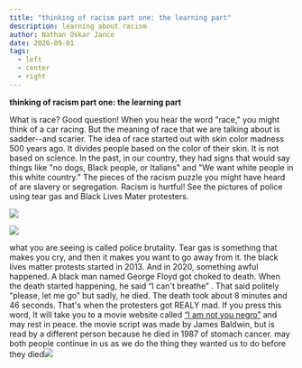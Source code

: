 ```yaml
---
title: "thinking of racism part one: the learning part"
description: learning about racism
author: Nathan Oskar Janco
date: 2020-09-01
tags:
  - left
  - center
  - right
---
```

**thinking of racism part one: the learning part**

<!--StartFragment-->

What is race? Good question! When you hear the word "race," you might think of a car racing. But the meaning of race that we are talking about is sadder--and scarier. The idea of race started out with skin color madness 500 years ago. It divides people based on the color of their skin. It is not based on science. In the past, in our country, they had signs that would say things like "no dogs, Black people, or Italians" and "We want white people in this white country." The pieces of the racism puzzle you might have heard of are slavery or segregation. Racism is hurtful! See the pictures of police using tear gas and Black Lives Mater protesters.

[![](https://camo.githubusercontent.com/36e911640e9550ab8f95ff04e93cc94e65d4a74a5316cd8aad40679945398f22/68747470733a2f2f6c6976652e737461746963666c69636b722e636f6d2f36353533352f34393934303130353530335f333034656366626265335f622e6a7067)](https://camo.githubusercontent.com/36e911640e9550ab8f95ff04e93cc94e65d4a74a5316cd8aad40679945398f22/68747470733a2f2f6c6976652e737461746963666c69636b722e636f6d2f36353533352f34393934303130353530335f333034656366626265335f622e6a7067)

[![](https://github.com/anti-racist-kid/the-anti-racist-kid/raw/main/George_Floyd_police_brutality_protests_-_Portland_Oregon_-_July_22_-_tedder_-_03.jpg)](https://github.com/anti-racist-kid/the-anti-racist-kid/raw/main/George_Floyd_police_brutality_protests_-_Portland_Oregon_-_July_22_-_tedder_-_03.jpg)

what you are seeing is called police  brutality. Tear gas is something that makes you cry, and then it makes you want to go away from it. the black lives matter protests started in 2013. And in 2020, something awful happened. A black man named George Floyd got choked to death. When the death started happening, he said “I can't breathe” . That said politely “please, let me go” but sadly, he died. The death took about 8 minutes and 46 seconds. That's when the protesters got REALY mad. If you press this word, It will take you to a movie website called [“I am not you negro”](https://www.google.com/search?q=i+am+not+your+negro&rlz=1C5CHFA_enUS712US715&oq=i+am+not+your+negro&aqs=chrome..69i57j69i59j0l3j69i60l3.1469j0j9&sourceid=chrome&ie=UTF-8) and may rest in peace. the movie script was made by James Baldwin, but is read by a different person because he died in 1987 of stomach cancer. may both people continue in us as we do the thing they wanted us to do before they died[![](https://camo.githubusercontent.com/100bc7b917ae7b5d08a33f3d23a18d7d85c949772977735de19eb1c6091cb11d/68747470733a2f2f692e70696e696d672e636f6d2f6f726967696e616c732f64322f64332f66312f64326433663163336338383833386464333938393534393262376538346639622e6a7067)](https://camo.githubusercontent.com/100bc7b917ae7b5d08a33f3d23a18d7d85c949772977735de19eb1c6091cb11d/68747470733a2f2f692e70696e696d672e636f6d2f6f726967696e616c732f64322f64332f66312f64326433663163336338383833386464333938393534393262376538346639622e6a7067)
